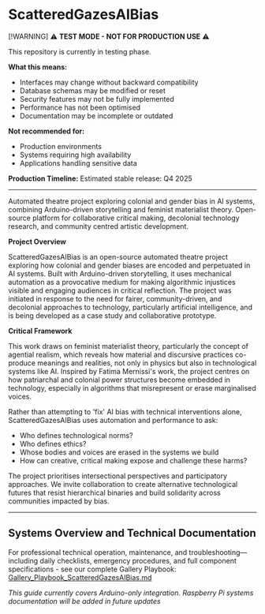 # ScatteredGazesAIBias

[!WARNING]
⚠️ **TEST MODE - NOT FOR PRODUCTION USE** ⚠️

This repository is currently in testing phase.

**What this means:**
- Interfaces may change without backward compatibility
- Database schemas may be modified or reset
- Security features may not be fully implemented
- Performance has not been optimised
- Documentation may be incomplete or outdated

**Not recommended for:**
- Production environments
- Systems requiring high availability
- Applications handling sensitive data

**Production Timeline:** Estimated stable release: Q4 2025

------------------------------------------------------------------------

Automated theatre project exploring colonial and gender bias in AI systems, combining Arduino-driven storytelling and feminist materialist theory. Open-source platform for collaborative critical making, decolonial technology research, and community centred artistic development.


**Project Overview**

ScatteredGazesAIBias is an open-source automated theatre project exploring how colonial and gender biases are encoded and perpetuated in AI systems. Built with Arduino-driven storytelling, it uses mechanical automation as a provocative medium for making algorithmic injustices visible and engaging audiences in critical reflection. The project was initiated in response to the need for fairer, community-driven, and decolonial approaches to technology, particularly artificial intelligence, and is being developed as a case study and collaborative prototype.


**Critical Framework**

This work draws on feminist materialist theory, particularly the concept of agential realism, which reveals how material and discursive practices co-produce meanings and realities, not only in physics but also in technological systems like AI. Inspired by Fatima Mernissi's work, the project centres on how patriarchal and colonial power structures become embedded in technology, especially in algorithms that misrepresent or erase marginalised voices.


Rather than attempting to 'fix' AI bias with technical interventions alone, ScatteredGazesAIBias uses automation and performance to ask: 
- Who defines technological norms?
- Who defines ethics?
- Whose bodies and voices are erased in the systems we build
- How can creative, critical making expose and challenge these harms?

The project prioritises intersectional perspectives and participatory approaches. We invite collaboration to create alternative technological futures that resist hierarchical binaries and build solidarity across communities impacted by bias.

------------------------------------------------------------------------

## Systems Overview and Technical Documentation

For professional technical operation, maintenance, and troubleshooting—including daily checklists, emergency procedures, and full component specifications - see our complete Gallery Playbook:  
[Gallery_Playbook_ScatteredGazesAIBias.md](docs/Gallery_Playbook_ScatteredGazesAIBias.md)

*This guide currently covers Arduino-only integration. Raspberry Pi systems documentation will be added in future updates*
